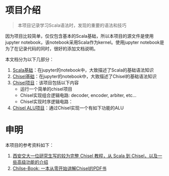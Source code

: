 # 项目介绍
> 本项目记录学习Scala语法时，发现的重要的语法和技巧

因为项目比较简单，仅仅包含基本的Scala基础，所以本项目的源文件是使用jupyter notebook，该notebook采用Scala作为kernel。使用jupyter notebook是为了在记录代码的同时，很好的添加文档说明。

本文档分为以下几部分：
1. [Scala基础](https://github.com/ChipDesign/FAST_INTR_CPU/blob/main/ScalaPractice/ScalaBasicSyntax.ipynb)：在jupyter的notebook中，大致描述了Scala的基础语法知识
2. [Chisel基础](https://github.com/ChipDesign/FAST_INTR_CPU/blob/main/ScalaPractice/ChiselBasic.ipynb)：在jupyter的notebook中，大致描述了Chisel的基础语法知识
3. [Chisel项目](https://github.com/ChipDesign/FAST_INTR_CPU/tree/main/ScalaPractice/hello-world)：该项目包括以下内容
    - 运行一个简单的chisel项目
    - Chisel实现组合逻辑电路: decoder, encoder, arbiter, etc...
    - Chisel实现时序逻辑电路：
4. [Chisel ALU项目]()：通过Chisel实现一个有如下功能的ALU

# 申明
本项目的参考资料如下：
1. [西安交大一位研究生写的较为完整 Chisel 教程，从 Scala 到 Chisel，以及一些高级功能的介绍](https://blog.csdn.net/qq_34291505/article/details/86744581)
2. [Chilse-Book: 一本从零开始讲解Chisel的PDF书](http://www.imm.dtu.dk/~masca/chisel-book.pdf)
